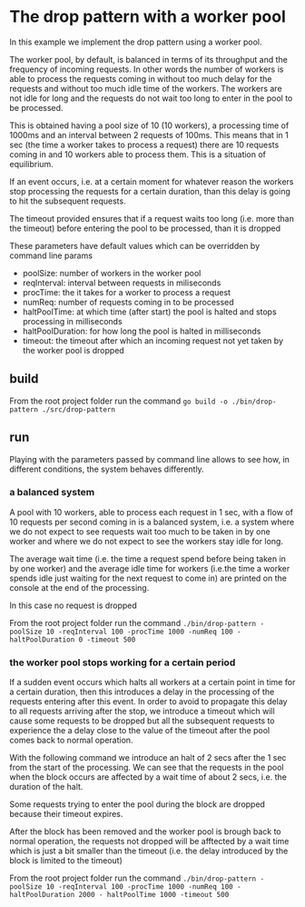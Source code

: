 # The drop pattern with a worker pool

In this example we implement the drop pattern using a worker pool.

The worker pool, by default, is balanced in terms of its throughput and the frequency of incoming requests. In other words the number of workers is able to process the requests coming in without too much delay for the requests and without too much idle time of the workers. The workers are not idle for long and the requests do not wait too long to enter in the pool to be processed.

This is obtained having a pool size of 10 (10 workers), a processing time of 1000ms and an interval between 2 requests of 100ms. This means that in 1 sec (the time a worker takes to process a request) there are 10 requests coming in and 10 workers able to process them. This is a situation of equilibrium.

If an event occurs, i.e. at a certain moment for whatever reason the workers stop processing the requests for a certain duration, than this delay is going to hit the subsequent requests.

The timeout provided ensures that if a request waits too long (i.e. more than the timeout) before entering the pool to be processed, than it is dropped

These parameters have default values which can be overridden by command line params

- poolSize: number of workers in the worker pool
- reqInterval: interval between requests in miliseconds
- procTime: the it takes for a worker to process a request
- numReq: number of requests coming in to be processed
- haltPoolTime: at which time (after start) the pool is halted and stops processing in milliseconds
- haltPoolDuration: for how long the pool is halted in milliseconds
- timeout: the timeout after which an incoming request not yet taken by the worker pool is dropped

## build

From the root project folder run the command
`go build -o ./bin/drop-pattern ./src/drop-pattern`

## run

Playing with the parameters passed by command line allows to see how, in different conditions, the system behaves differently.

### a balanced system

A pool with 10 workers, able to process each request in 1 sec, with a flow of 10 requests per second coming in is a balanced system, i.e. a system where we do not expect to see requests wait too much to be taken in by one worker and where we do not expect to see the workers stay idle for long.

The average wait time (i.e. the time a request spend before being taken in by one worker) and the average idle time for workers (i.e.the time a worker spends idle just waiting for the next request to come in) are printed on the console at the end of the processing.

In this case no request is dropped

From the root project folder run the command
`./bin/drop-pattern -poolSize 10 -reqInterval 100 -procTime 1000 -numReq 100 -haltPoolDuration 0 -timeout 500`

### the worker pool stops working for a certain period

If a sudden event occurs which halts all workers at a certain point in time for a certain duration, then this introduces a delay in the processing of the requests entering after this event. In order to avoid to propagate this delay to all requests arriving after the stop, we introduce a timeout which will cause some requests to be dropped but all the subsequent requests to experience the a delay close to the value of the timeout after the pool comes back to normal operation.

With the following command we introduce an halt of 2 secs after the 1 sec from the start of the processing. We can see that the requests in the pool when the block occurs are affected by a wait time of about 2 secs, i.e. the duration of the halt.

Some requests trying to enter the pool during the block are dropped because their timeout expires.

After the block has been removed and the worker pool is brough back to normal operation, the requests not dropped will be afftected by a wait time which is just a bit smaller than the timeout (i.e. the delay introduced by the block is limited to the timeout)

From the root project folder run the command
`./bin/drop-pattern -poolSize 10 -reqInterval 100 -procTime 1000 -numReq 100 -haltPoolDuration 2000 - haltPoolTime 1000 -timeout 500`
